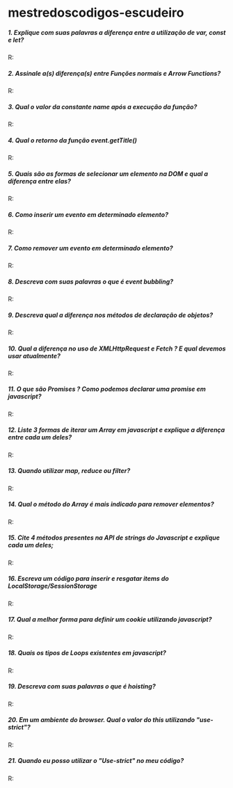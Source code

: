 # mestredoscodigos-escudeiro

##### 1. Explique com suas palavras a diferença entre a utilização de var, const e let?
R:

##### 2. Assinale a(s) diferença(s) entre Funções normais e Arrow Functions?
R:

##### 3. Qual o valor da constante name após a execução da função?
R:

##### 4. Qual o retorno da função event.getTitle()
R:

##### 5. Quais são as formas de selecionar um elemento na DOM e qual a diferença entre elas?
R:

##### 6. Como inserir um evento em determinado elemento?
R:

##### 7. Como remover um evento em determinado elemento?
R:

##### 8. Descreva com suas palavras o que é event bubbling?
R:

##### 9. Descreva qual a diferença nos métodos de declaração de objetos?
R:

##### 10. Qual a diferença no uso de XMLHttpRequest e Fetch ? E qual devemos usar atualmente?
R:

##### 11. O que são Promises ? Como podemos declarar uma promise em javascript?
R:

##### 12. Liste 3 formas de iterar um Array em javascript e explique a diferença entre cada um deles?
R:

##### 13. Quando utilizar map, reduce ou filter?
R:

##### 14. Qual o método do Array é mais indicado para remover elementos?
R:

##### 15. Cite 4 métodos presentes na API de strings do Javascript e explique cada um deles;
R:

##### 16. Escreva um código para inserir e resgatar items do LocalStorage/SessionStorage
R:

##### 17. Qual a melhor forma para definir um cookie utilizando javascript?
R:

##### 18. Quais os tipos de Loops existentes em javascript?
R:

##### 19. Descreva com suas palavras o que é hoisting?
R:

##### 20. Em um ambiente do browser. Qual o valor do this utilizando "use-strict"?
R:

##### 21. Quando eu posso utilizar o "Use-strict" no meu código?
R:
